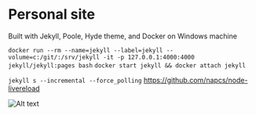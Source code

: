 # Personal site

Built with Jekyll, Poole, Hyde theme, and Docker on Windows machine


`
docker run --rm --name=jekyll --label=jekyll --volume=c:/git/:/srv/jekyll -it -p 127.0.0.1:4000:4000 jekyll/jekyll:pages bash
`
`
docker start jekyll && docker attach jekyll
`

`
 jekyll s --incremental --force_polling
`
https://github.com/napcs/node-livereload


![Alt text](https://g.gravizo.com/source/custom_mark2?https%3A%2F%2Fraw.githubusercontent.com%2FTLmaK0%2Fgravizo%2Fmaster%2FREADME.md)
<!---
custom_mark2
@startuml
object Object01
object Object02
object Object03
object Object04
object Object05
object Object06
object Object07
object Object08

Object01 <|-- Object02
Object03 *-- Object04
Object05 o-- "4" Object06
Object07 .. Object08 : some labels2
@enduml
custom_mark2
-->
